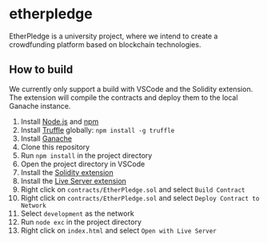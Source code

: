 # etherpledge
EtherPledge is a university project, where we intend to create a crowdfunding platform based on blockchain technologies.

## How to build
We currently only support a build with VSCode and the Solidity extension. The extension will compile the contracts and deploy them to the local Ganache instance.

1. Install [Node.js](https://nodejs.org/en/) and [npm](https://www.npmjs.com/)
2. Install [Truffle](http://truffleframework.com/) globally: `npm install -g truffle`
3. Install [Ganache](http://truffleframework.com/ganache/)
4. Clone this repository
5. Run `npm install` in the project directory
6. Open the project directory in VSCode
7. Install the [Solidity extension](https://marketplace.visualstudio.com/items?itemName=JuanBlanco.solidity)
8. Install the [Live Server extension](https://marketplace.visualstudio.com/items?itemName=ritwickdey.LiveServer)
9. Right click on `contracts/EtherPledge.sol` and select `Build Contract`
10. Right click on `contracts/EtherPledge.sol` and select `Deploy Contract to Network`
11. Select `development` as the network
12. Run `node exc` in the project directory
13. Right click on `index.html` and select `Open with Live Server`